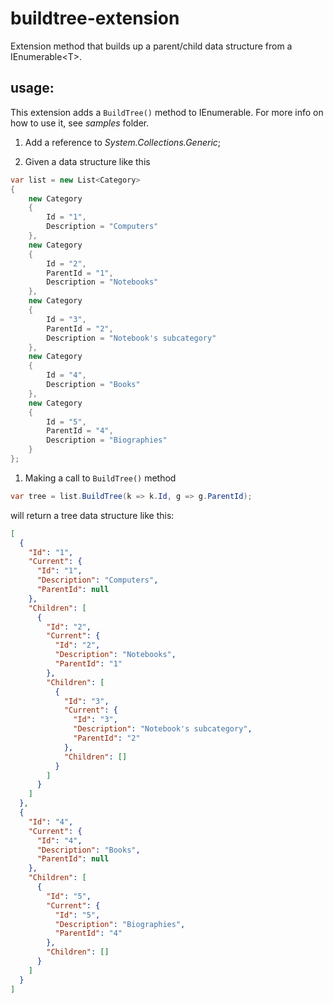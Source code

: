 # buildtree-extension
Extension method that builds up a parent/child data structure from a IEnumerable&lt;T>.

## usage:

This extension adds a `BuildTree()` method to IEnumerable<T>. For more info on how to use it, see _samples_ folder.


1. Add a reference to _System.Collections.Generic_;

1. Given a data structure like this

```csharp
var list = new List<Category>
{
    new Category
    {
        Id = "1",
        Description = "Computers"
    },
    new Category
    {
        Id = "2",
        ParentId = "1",
        Description = "Notebooks"
    },
    new Category
    {
        Id = "3",
        ParentId = "2",
        Description = "Notebook's subcategory"
    },
    new Category
    {
        Id = "4",
        Description = "Books"
    },
    new Category
    {
        Id = "5",
        ParentId = "4",
        Description = "Biographies"
    }
};
```

1. Making a call to `BuildTree()` method

```csharp
var tree = list.BuildTree(k => k.Id, g => g.ParentId);
```

will return a tree data structure like this:

```json
[
  {
    "Id": "1",
    "Current": {
      "Id": "1",
      "Description": "Computers",
      "ParentId": null
    },
    "Children": [
      {
        "Id": "2",
        "Current": {
          "Id": "2",
          "Description": "Notebooks",
          "ParentId": "1"
        },
        "Children": [
          {
            "Id": "3",
            "Current": {
              "Id": "3",
              "Description": "Notebook's subcategory",
              "ParentId": "2"
            },
            "Children": []
          }
        ]
      }
    ]
  },
  {
    "Id": "4",
    "Current": {
      "Id": "4",
      "Description": "Books",
      "ParentId": null
    },
    "Children": [
      {
        "Id": "5",
        "Current": {
          "Id": "5",
          "Description": "Biographies",
          "ParentId": "4"
        },
        "Children": []
      }
    ]
  }
]
```